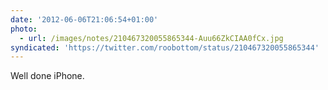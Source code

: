 ```yaml
---
date: '2012-06-06T21:06:54+01:00'
photo:
  - url: /images/notes/210467320055865344-Auu66ZkCIAA0fCx.jpg
syndicated: 'https://twitter.com/roobottom/status/210467320055865344'
---
```

Well done iPhone. 
